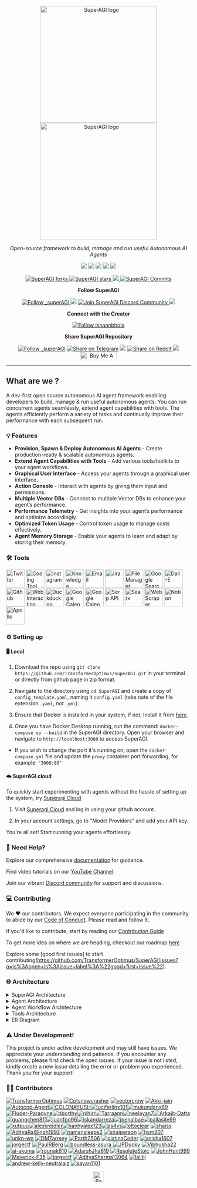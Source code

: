 <p align="center">
  <a href="https://superagi.com//#gh-light-mode-only">
    <img src="https://superagi.com/wp-content/uploads/2023/05/Logo-dark.svg" width="318px" alt="SuperAGI logo" />
  </a>
  <a href="https://superagi.com//#gh-dark-mode-only">
    <img src="https://superagi.com/wp-content/uploads/2023/05/Logo-light.svg" width="318px" alt="SuperAGI logo" />
  </a>

</p>

<p align="center"><i>Open-source framework to build, manage and run useful Autonomous AI Agents</i></p>
    

<p align="center">
<a href="https://superagi.com"> <img src="https://superagi.com/wp-content/uploads/2023/08/Website.svg"></a>
<a href="https://app.superagi.com"> <img src="https://superagi.com/wp-content/uploads/2023/07/Cloud.svg"></a>
<a href="https://marketplace.superagi.com/"> <img src="https://superagi.com/wp-content/uploads/2023/08/Marketplace.svg"></a>
<a href="https://superagi.com/docs/"> <img src="https://superagi.com/wp-content/uploads/2023/08/Docs.svg"></a>
<a href="https://documenter.getpostman.com/view/28438662/2s9Xy6rqP5"> <img src="https://superagi.com/wp-content/uploads/2023/08/APIs.svg"></a>
</p>

<p align="center">
<a href="https://github.com/TransformerOptimus/SuperAGI/fork" target="blank">
<img src="https://img.shields.io/github/forks/TransformerOptimus/SuperAGI?style=for-the-badge" alt="SuperAGI forks"/>
</a>

<a href="https://github.com/TransformerOptimus/SuperAGI/stargazers" target="blank">
<img src="https://img.shields.io/github/stars/TransformerOptimus/SuperAGI?style=for-the-badge" alt="SuperAGI stars"/>
</a>
<a href='https://github.com/TransformerOptimus/SuperAGI/releases'>
<img src='https://img.shields.io/github/release/TransformerOptimus/SuperAGI?&label=Latest&style=for-the-badge'>
</a>

<a href="https://github.com/TransformerOptimus/SuperAGI/commits" target="blank">
<img src="https://img.shields.io/github/commits-since/TransformerOptimus/SuperAGI/v0.0.11.svg?style=for-the-badge" alt="SuperAGI Commits"/>
</a>
</p>

<p align="center"><b>Follow SuperAGI </b></p>

<p align="center">
<a href="https://twitter.com/_superAGI" target="blank">
<img src="https://img.shields.io/twitter/follow/_superAGI?label=Follow: _superAGI&style=social" alt="Follow _superAGI"/>
</a>
<a href="https://www.reddit.com/r/Super_AGI" target="_blank"><img src="https://img.shields.io/twitter/url?label=/r/Super_AGI&logo=reddit&style=social&url=https://github.com/TransformerOptimus/SuperAGI"/></a>

<a href="https://discord.gg/dXbRe5BHJC" target="blank">
<img src="https://img.shields.io/discord/1107593006032355359?label=Join%20SuperAGI&logo=discord&style=social" alt="Join SuperAGI Discord Community"/>
</a>
<a href="https://www.youtube.com/@_superagi" target="_blank"><img src="https://img.shields.io/twitter/url?label=Youtube&logo=youtube&style=social&url=https://github.com/TransformerOptimus/SuperAGI"/></a>
</p>

<p align="center"><b>Connect with the Creator </b></p>

<p align="center">
<a href="https://twitter.com/ishaanbhola" target="blank">
<img src="https://img.shields.io/twitter/follow/ishaanbhola?label=Follow: ishaanbhola&style=social" alt="Follow ishaanbhola"/>
</a>
</p>

<p align="center"><b>Share SuperAGI Repository</b></p>

<p align="center">

<a href="https://twitter.com/intent/tweet?text=Check%20this%20GitHub%20repository%20out.%20SuperAGI%20-%20Let%27s%20you%20easily%20build,%20manage%20and%20run%20useful%20autonomous%20AI%20agents.&url=https://github.com/TransformerOptimus/SuperAGI&hashtags=SuperAGI,AGI,Autonomics,future" target="blank">
<img src="https://img.shields.io/twitter/follow/_superAGI?label=Share Repo on Twitter&style=social" alt="Follow _superAGI"/></a> 
<a href="https://t.me/share/url?text=Check%20this%20GitHub%20repository%20out.%20SuperAGI%20-%20Let%27s%20you%20easily%20build,%20manage%20and%20run%20useful%20autonomous%20AI%20agents.&url=https://github.com/TransformerOptimus/SuperAGI" target="_blank"><img src="https://img.shields.io/twitter/url?label=Telegram&logo=Telegram&style=social&url=https://github.com/TransformerOptimus/SuperAGI" alt="Share on Telegram"/></a>
<a href="https://api.whatsapp.com/send?text=Check%20this%20GitHub%20repository%20out.%20SuperAGI%20-%20Let's%20you%20easily%20build,%20manage%20and%20run%20useful%20autonomous%20AI%20agents.%20https://github.com/TransformerOptimus/SuperAGI"><img src="https://img.shields.io/twitter/url?label=whatsapp&logo=whatsapp&style=social&url=https://github.com/TransformerOptimus/SuperAGI" /></a> <a href="https://www.reddit.com/submit?url=https://github.com/TransformerOptimus/SuperAGI&title=Check%20this%20GitHub%20repository%20out.%20SuperAGI%20-%20Let's%20you%20easily%20build,%20manage%20and%20run%20useful%20autonomous%20AI%20agents.
" target="blank">
<img src="https://img.shields.io/twitter/url?label=Reddit&logo=Reddit&style=social&url=https://github.com/TransformerOptimus/SuperAGI" alt="Share on Reddit"/>
</a> <a href="mailto:?subject=Check%20this%20GitHub%20repository%20out.&body=SuperAGI%20-%20Let%27s%20you%20easily%20build,%20manage%20and%20run%20useful%20autonomous%20AI%20agents.%3A%0Ahttps://github.com/TransformerOptimus/SuperAGI" target="_blank"><img src="https://img.shields.io/twitter/url?label=Gmail&logo=Gmail&style=social&url=https://github.com/TransformerOptimus/SuperAGI"/></a> <a href="https://www.buymeacoffee.com/superagi" target="_blank"><img src="https://cdn.buymeacoffee.com/buttons/default-orange.png" alt="Buy Me A Coffee" height="23" width="100" style="border-radius:1px"></a>

</p>

<hr>

## What are we ?

A dev-first open source autonomous AI agent framework enabling developers to build, manage & run useful autonomous agents. You can run concurrent agents seamlessly, extend agent capabilities with tools. The agents efficiently perform a variety of tasks and continually improve their performance with each subsequent run.


### 💡 Features

- <b>Provision, Spawn & Deploy Autonomous AI Agents</b> - Create production-ready & scalable autonomous agents.
- <b>Extend Agent Capabilities with Tools</b> - Add various tools/toolkits to your agent workflows.
- <b>Graphical User Interface</b> - Access your agents through a graphical user interface.
- <b>Action Console</b> - Interact with agents by giving them input and permissions.
- <b>Multiple Vector DBs</b> - Connect to multiple Vector DBs to enhance your agent’s performance.
- <b>Performance Telemetry</b> - Get insights into your agent’s performance and optimize accordingly.
- <b>Optimized Token Usage</b> - Control token usage to manage costs effectively.
- <b>Agent Memory Storage</b> - Enable your agents to learn and adapt by storing their memory.

### 🛠 Tools
<a href="#"><img src=https://superagi.com/wp-content/uploads/2023/08/Twitter.png height=50px width=50px alt="Twitter" valign="middle" title="Twitter"></a> <a href="#"><img src=https://superagi.com/wp-content/uploads/2023/08/Coding.png height=50px width=50px alt="Coding Tool" valign="middle" title="Coding Tool"></a> <a href="#"><img src=https://superagi.com/wp-content/uploads/2023/08/Insta.png height=50px width=50px alt="Instagram" valign="middle" title="Instagram"></a> <a href="#"><img src=https://superagi.com/wp-content/uploads/2023/08/Knowledge_tool.png height=50px width=50px alt="Knowledge Search" valign="middle" title="Knowledge Search"></a> <a href="#"><img src=https://superagi.com/wp-content/uploads/2023/05/Group-113612.png height=50px width=50px alt="Email"  valign="middle" title="Email"></a> <a href="#"><img src=https://superagi.com/wp-content/uploads/2023/05/Group-113610.png height=50px width=50px alt="Jira" valign="middle" title="Jira"></a> <a href="#"><img src=https://superagi.com/wp-content/uploads/2023/05/Group-113611.png height=50px width=50px alt="File Manager" valign="middle" title="File Manager"></a> <a href="#"><img src=https://superagi.com/wp-content/uploads/2023/05/Group-113613.png height=50px width=50px alt="Google Search" valign="middle" title="Google Search"></a> <a href="#"><img src=https://superagi.com/wp-content/uploads/2023/05/Group-113615.png height=50px width=50px alt="Dall-E" valign="middle" title="Dall-E"></a> <a href="#"><img src=https://superagi.com/wp-content/uploads/2023/05/Group-113614.png height=50px width=50px alt="Github" valign="middle" title="Github"></a> <a href="#"><img src=https://superagi.com/wp-content/uploads/2023/05/Group-113616.png height=50px width=50px alt="Web Interaction" valign="middle" title="Web Interaction"></a> <a href="#"><img src=https://superagi.com/wp-content/uploads/2023/05/Group-113622.png height=50px width=50px alt="Duckduckgo" valign="middle" title="Duckduckgo"></a> <a href="#"><img src=https://superagi.com/wp-content/uploads/2023/08/Calendar_tool.png height=50px width=50px alt="Google Calendar" valign="middle" title="Google Calendar"></a> <a href="#"><img src=https://superagi.com/wp-content/uploads/2023/08/Search_tool.png height=50px width=50px alt="Google Calendar" valign="middle" title="Google Search"></a> <a href="#"><img src=https://superagi.com/wp-content/uploads/2023/08/Serp.png height=50px width=50px alt="Serp API" valign="middle" title="Serp API"></a> <a href="#"><img src=https://superagi.com/wp-content/uploads/2023/08/Searx.png height=50px width=50px alt="Searx" valign="middle" title="Searx "></a> <a href="#"><img src=https://superagi.com/wp-content/uploads/2023/08/Web_scraper_logo.png height=50px width=50px alt="Web Scraper" valign="middle" title="Web Scraper"></a> <a href="#"><img src=https://superagi.com/wp-content/uploads/2023/08/Notion_logo.png height=50px width=50px alt="Notion" valign="middle" title="Notion"></a> <a href="#"><img src=https://superagi.com/wp-content/uploads/2023/08/Apollo_logo.png height=50px width=50px alt="Apollo" valign="middle" title="Apollo"></a>

### ⚙️ Setting up 

#### 🖥️ Local

1. Download the repo using `git clone https://github.com/TransformerOptimus/SuperAGI.git` in your terminal or directly from github page in zip format.

2. Navigate to the directory using `cd SuperAGI` and create a copy of `config_template.yaml`, naming it `config.yaml` (take note of the file extension `.yaml`, *not* `.yml`).
3. Ensure that Docker is installed in your system, if not, Install it from [here](https://docs.docker.com/get-docker/). 
4. Once you have Docker Desktop running, run the command: `docker-compose up --build` in the SuperAGI directory. Open your browser and navigate to `http://localhost:3000` to access SuperAGI.

- If you wish to change the port it's running on, open the `docker-compose.yml` file and update the `proxy` container port forwarding, for example: `"3000:80"`

#### ☁️ SuperAGI cloud
To quickly start experimenting with agents without the hassle of setting up the system, try [Superagi Cloud](https://app.superagi.com/)
1. Visit [Superagi Cloud](https://app.superagi.com/) and log in using your github account.

2. In your account settings, go to "Model Providers" and add your API key.

You're all set! Start running your agents effortlessly.

### 📖 Need Help?

Explore our comprehensive [documentation](https://superagi.com/docs/) for guidance.

Find video tutorials on our [YouTube Channel](https://www.youtube.com/@_SuperAGI/videos).

Join our vibrant [Discord community](https://discord.gg/YRUmuRMd) for support and discussions.

### 💻 Contributing
We ❤️ our contributors. 
We expect everyone participating in the community to abide by our [Code of Conduct](https://github.com/TransformerOptimus/SuperAGI/blob/main/CODE_OF_CONDUCT.md). Please read and follow it.

If you'd like to contribute, start by reading our [Contribution Guide](https://github.com/TransformerOptimus/SuperAGI/blob/main/CONTRIBUTING.md)

To get more idea on where we are heading, checkout our roadmap [here](https://github.com/users/TransformerOptimus/projects/5/views/1)

Explore some [good first issues] to start contributing(https://github.com/TransformerOptimus/SuperAGI/issues?q=is%3Aopen+is%3Aissue+label%3A%22good+first+issue%22).

<a id="architecture">

### 🌐 Architecture
</a>
<details>
<summary>SuperAGI Architecture</summary>

![SuperAGI Architecture](https://superagi.com/wp-content/uploads/2023/09/SuperAGI-Architecture.png)
</details>

<details>
<summary>Agent Architecture</summary>

![Agent Architecture](https://superagi.com/wp-content/uploads/2023/06/Agent-Architecture.png)
</details>

<details>
<summary>Agent Workflow Architecture</summary>

![Agent Workflow Architecture](https://superagi.com/wp-content/uploads/2023/09/Workflow-Architecture.png)
</details>

<details>
<summary>Tools Architecture</summary>

![Tools Architecture](https://superagi.com/wp-content/uploads/2023/09/Tools-Architecture.png)
</details>

<details>
<summary>ER Diagram</summary>

![ER Diagram](https://superagi.com/wp-content/uploads/2023/09/ER-Diagram.png)
</details>


### ⚠️ Under Development!
This project is under active development and may still have issues. We appreciate your understanding and patience. If you encounter any problems, please first check the open issues. If your issue is not listed, kindly create a new issue detailing the error or problem you experienced. Thank you for your support!


### 👩‍💻 Contributors
[![TransformerOptimus](https://images.weserv.nl/?url=https://avatars.githubusercontent.com/u/133493246?v=4&w=50&h=50&mask=circle)](https://github.com/TransformerOptimus) [![Cptsnowcrasher](https://images.weserv.nl/?url=https://avatars.githubusercontent.com/u/133322218?v=4&w=50&h=50&mask=circle)](https://github.com/Cptsnowcrasher) [![vectorcrow](https://images.weserv.nl/?url=https://avatars.githubusercontent.com/u/133646556?v=4&w=50&h=50&mask=circle)](https://github.com/vectorcrow) [![Akki-jain](https://images.weserv.nl/?url=https://avatars.githubusercontent.com/u/92881074?v=4&w=50&h=50&mask=circle)](https://github.com/Akki-jain) [![Autocop-Agent](https://images.weserv.nl/?url=https://avatars.githubusercontent.com/u/129729746?v=4&w=50&h=50&mask=circle)](https://github.com/Autocop-Agent)[![COLONAYUSH](https://images.weserv.nl/?url=https://avatars.githubusercontent.com/u/60507126?v=4&w=50&h=50&mask=circle)](https://github.com/COLONAYUSH)[![luciferlinx101](https://images.weserv.nl/?url=https://avatars.githubusercontent.com/u/129729795?v=4&w=50&h=50&mask=circle)](https://github.com/luciferlinx101)[![mukundans89](https://images.weserv.nl/?url=https://avatars.githubusercontent.com/u/101278493?v=4&w=50&h=50&mask=circle)](https://github.com/mukundans89)[![Fluder-Paradyne](https://images.weserv.nl/?url=https://avatars.githubusercontent.com/u/121793617?v=4&w=50&h=50&mask=circle)](https://github.com/Fluder-Paradyne)[![nborthy](https://images.weserv.nl/?url=https://avatars.githubusercontent.com/u/101320057?v=4&w=50&h=50&mask=circle)](https://github.com/nborthy)[![nihirr](https://images.weserv.nl/?url=https://avatars.githubusercontent.com/u/122777244?v=4&w=50&h=50&mask=circle)](https://github.com/nihirr)[![Tarraann](https://images.weserv.nl/?url=https://avatars.githubusercontent.com/u/97586318?v=4&w=50&h=50&mask=circle)](https://github.com/Tarraann)[![neelayan7](https://images.weserv.nl/?url=https://avatars.githubusercontent.com/u/43145646?v=4&w=50&h=50&mask=circle)](https://github.com/neelayan7)[![Arkajit-Datta](https://images.weserv.nl/?url=https://avatars.githubusercontent.com/u/61142632?v=4&w=50&h=50&mask=circle)](https://github.com/Arkajit-Datta)[![guangchen811](https://images.weserv.nl/?url=https://avatars.githubusercontent.com/u/103159823?v=4&w=50&h=50&mask=circle)](https://github.com/guangchen811)[![juanfpo96](https://images.weserv.nl/?url=https://avatars.githubusercontent.com/u/14787156?v=4&w=50&h=50&mask=circle)](https://github.com/juanfpo96)[![iskandarreza](https://images.weserv.nl/?url=https://avatars.githubusercontent.com/u/32027019?v=4&w=50&h=50&mask=circle)](https://github.com/iskandarreza)[![jpenalbae](https://images.weserv.nl/?url=https://avatars.githubusercontent.com/u/8380459?v=4&w=50&h=50&mask=circle)](https://github.com/jpenalbae)[![pallasite99](https://images.weserv.nl/?url=https://avatars.githubusercontent.com/u/26508636?v=4&w=50&h=50&mask=circle)](https://github.com/pallasite99)[![xutpuu](https://images.weserv.nl/?url=https://avatars.githubusercontent.com/u/11964505?v=4&w=50&h=50&mask=circle)](https://github.com/xutpuu)[![alexkreidler](https://images.weserv.nl/?url=https://avatars.githubusercontent.com/u/11166947?v=4&w=50&h=50&mask=circle)](https://github.com/alexkreidler)[![hanhyalex123](https://images.weserv.nl/?url=https://avatars.githubusercontent.com/u/100895608?v=4&w=50&h=50&mask=circle)](https://github.com/hanhyalex123)[![ps4vs](https://images.weserv.nl/?url=https://avatars.githubusercontent.com/u/91535358?v=4&w=50&h=50&mask=circle)](https://github.com/ps4vs)[![eltociear](https://images.weserv.nl/?url=https://avatars.githubusercontent.com/u/22633385?v=4&w=50&h=50&mask=circle)](https://github.com/eltociear)
[![shaiss](https://images.weserv.nl/?url=https://avatars.githubusercontent.com/u/113060?v=4&w=50&h=50&mask=circle)](https://github.com/shaiss)
[![AdityaRajSingh1992](https://images.weserv.nl/?url=https://avatars.githubusercontent.com/u/105219157?v=4&w=50&h=50&mask=circle)](https://github.com/AdityaRajSingh1992)
[![namansleeps2](https://images.weserv.nl/?url=https://avatars.githubusercontent.com/u/134390870?v=4&w=50&h=50&mask=circle)](https://github.com/namansleeps22)
[![sirajperson](https://images.weserv.nl/?url=https://avatars.githubusercontent.com/u/396941?v=4&w=50&h=50&mask=circle)](https://github.com/sirajperson)
[![hsm207](https://images.weserv.nl/?url=https://avatars.githubusercontent.com/u/2398765?v=4&w=50&h=50&mask=circle)](https://github.com/hsm207)
[![unkn-wn](https://images.weserv.nl/?url=https://avatars.githubusercontent.com/u/43097991?v=4&w=50&h=50&mask=circle)](https://github.com/unkn-wn)
[![DMTarmey](https://images.weserv.nl/?url=https://avatars.githubusercontent.com/u/590474?v=4&w=50&h=50&mask=circle)](https://github.com/DMTarmey)
[![Parth2506](https://images.weserv.nl/?url=https://avatars.githubusercontent.com/u/122429822?v=4&w=50&h=50&mask=circle)](https://github.com/Parth2506)
[![platinaCoder](https://images.weserv.nl/?url=https://avatars.githubusercontent.com/u/47349795?v=4&w=50&h=50&mask=circle)](https://github.com/platinaCoder)
[![anisha1607](https://images.weserv.nl/?url=https://avatars.githubusercontent.com/u/60440541?v=4&w=50&h=50&mask=circle)](https://github.com/anisha1607)
[![jorgectf](https://images.weserv.nl/?url=https://avatars.githubusercontent.com/u/46056498?v=4&w=50&h=50&mask=circle)](https://github.com/jorgectf)
[![PaulRBerg](https://images.weserv.nl/?url=https://avatars.githubusercontent.com/u/8782666?v=4&w=50&h=50&mask=circle)](https://github.com/PaulRBerg)
[![boundless-asura](https://images.weserv.nl/?url=https://avatars.githubusercontent.com/u/122777244?v=4&w=50&h=50&mask=circle)](https://github.com/boundless-asura)
[![JPDucky](https://images.weserv.nl/?url=https://avatars.githubusercontent.com/u/34105363?v=4&w=50&h=50&mask=circle)](https://github.com/JPDucky)
[![Vibhusha22](https://images.weserv.nl/?url=https://avatars.githubusercontent.com/u/128478691?v=4&w=50&h=50&mask=circle)](https://github.com/Vibhusha22)
[![ai-akuma](https://images.weserv.nl/?url=https://avatars.githubusercontent.com/u/7444521?v=4&w=50&h=50&mask=circle)](https://github.com/ai-akuma)
[![rounak610](https://images.weserv.nl/?url=https://avatars.githubusercontent.com/u/81288115?v=4&w=50&h=50&mask=circle)](https://github.com/rounak610)
[![AdarshJha619](https://images.weserv.nl/?url=https://avatars.githubusercontent.com/u/53672264?v=4&w=50&h=50&mask=circle)](https://github.com/AdarshJha619)
[![ResoluteStoic](https://images.weserv.nl/?url=https://avatars.githubusercontent.com/u/105219157?v=4&w=50&h=50&mask=circle)](https://github.com/ResoluteStoic)
[![JohnHunt999](https://images.weserv.nl/?url=https://avatars.githubusercontent.com/u/137149331?v=4&w=50&h=50&mask=circle)](https://github.com/JohnHunt999)
[![Maverick-F35](https://images.weserv.nl/?url=https://avatars.githubusercontent.com/u/138012351?v=4&w=50&h=50&mask=circle)](https://github.com/Maverick-F359)
[![jorgectf](https://images.weserv.nl/?url=https://avatars.githubusercontent.com/u/46056498?v=4&w=50&h=50&mask=circle)](https://github.com/jorgectf)
[![AdityaSharma13064](https://images.weserv.nl/?url=https://avatars.githubusercontent.com/u/138581531?v=4&w=50&h=50&mask=circle)](https://github.com/AdityaSharma13064)
[![lalitlj](https://images.weserv.nl/?url=https://avatars.githubusercontent.com/u/138583454?v=4&w=50&h=50&mask=circle)](https://github.com/lalitlj)
[![andrew-kelly-neutralaiz](https://images.weserv.nl/?url=https://avatars.githubusercontent.com/u/128111428?v=4&w=50&h=50&mask=circle)](https://github.com/andrew-kelly-neutralaiz)
[![sayan1101](https://images.weserv.nl/?url=https://avatars.githubusercontent.com/u/139119661?v=4&w=50&h=50&mask=circle)](https://github.com/sayan1101)


<p align="center"><a href="https://github.com/TransformerOptimus/SuperAGI#"><img src="https://superagi.com/wp-content/uploads/2023/05/backToTopButton.png" alt="Back to top" height="29"/></a></p>
